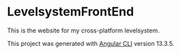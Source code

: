 # LevelsystemFrontEnd

This is the website for my cross-platform levelsystem.

This project was generated with [Angular CLI](https://github.com/angular/angular-cli) version 13.3.5.
